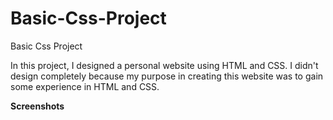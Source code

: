 # Basic-Css-Project
Basic Css Project

In this project, I designed a personal website using HTML and CSS. I didn't design completely because my purpose in creating this website was to gain some experience in HTML and CSS. 

**Screenshots**
